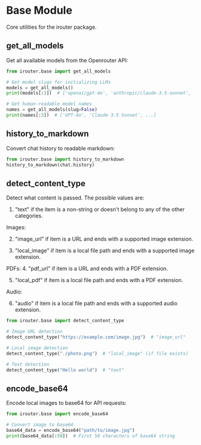 # Base Module

Core utilities for the irouter package.

## get_all_models

Get all available models from the Openrouter API:

```python
from irouter.base import get_all_models

# Get model slugs for initializing LLMs
models = get_all_models()
print(models[:3])  # ['openai/gpt-4o', 'anthropic/claude-3.5-sonnet', ...]

# Get human-readable model names
names = get_all_models(slug=False)  
print(names[:3])  # ['GPT-4o', 'Claude 3.5 Sonnet', ...]
```

## history_to_markdown

Convert chat history to readable markdown:

```python
from irouter.base import history_to_markdown
history_to_markdown(chat.history)
```

## detect_content_type

Detect what content is passed. The possible values are:

1. "text" if the item is a non-string or doesn't belong to any of the other categories.

Images:

2. "image_url" if item is a URL and ends with a supported image extension.

3. "local_image" if item is a local file path and ends with a supported image extension.

PDFs:
4. "pdf_url" if item is a URL and ends with a PDF extension.

5. "local_pdf" if item is a local file path and ends with a PDF extension.

Audio:

6. "audio" if item is a local file path and ends with a supported audio extension.

```python
from irouter.base import detect_content_type

# Image URL detection
detect_content_type("https://example.com/image.jpg")  # "image_url"

# Local image detection  
detect_content_type("./photo.png")  # "local_image" (if file exists)

# Text detection
detect_content_type("Hello world")  # "text"
```

## encode_base64

Encode local images to base64 for API requests:

```python
from irouter.base import encode_base64

# Convert image to base64
base64_data = encode_base64("path/to/image.jpg")
print(base64_data[:50])  # First 50 characters of base64 string
```